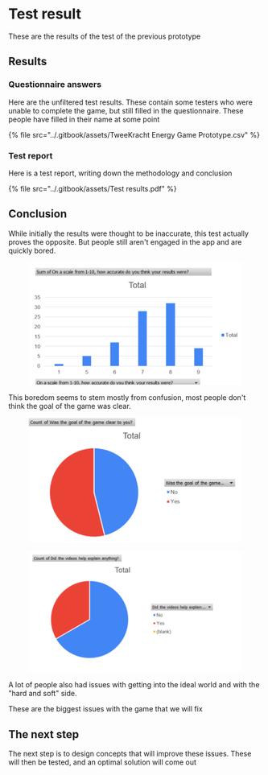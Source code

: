 # Test result

These are the results of the test of the previous prototype

## Results

### Questionnaire answers

Here are the unfiltered test results. These contain some testers who were unable to complete the game, but still filled in the questionnaire. These people have filled in their name at some point

{% file src="../.gitbook/assets/TweeKracht Energy Game Prototype.csv" %}

### Test report

Here is a test report, writing down the methodology and conclusion&#x20;

{% file src="../.gitbook/assets/Test results.pdf" %}

## Conclusion

While initially the results were thought to be inaccurate, this test actually proves the opposite. But people still aren't engaged in the app and are quickly bored.

<figure><img src="../.gitbook/assets/image (36).png" alt=""><figcaption></figcaption></figure>

This boredom seems to stem mostly from confusion, most people don't think the goal of the game was clear.

<figure><img src="../.gitbook/assets/image (37).png" alt=""><figcaption></figcaption></figure>

<figure><img src="../.gitbook/assets/image (38).png" alt=""><figcaption></figcaption></figure>

A lot of people also had issues with getting into the ideal world and with the "hard and soft" side.

These are the biggest issues with the game that we will fix

## The next step

The next step is to design concepts that will improve these issues. These will then be tested, and an optimal solution will come out
